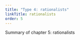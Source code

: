 ```yaml
---
title: "Type 4: rationalists"
linkTitle: rationalists
order: 5
---
```

Summary of chapter 5: rationalists